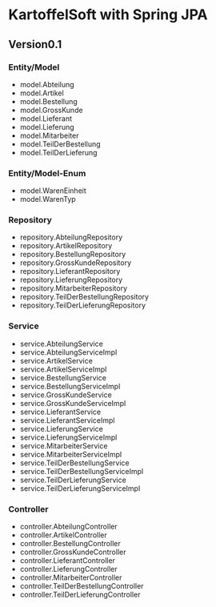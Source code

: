 # KartoffelSoft with Spring JPA
## Version0.1


### Entity/Model
* model.Abteilung
* model.Artikel
* model.Bestellung
* model.GrossKunde
* model.Lieferant
* model.Lieferung
* model.Mitarbeiter
* model.TeilDerBestellung
* model.TeilDerLieferung

### Entity/Model-Enum
* model.WarenEinheit
* model.WarenTyp

### Repository
* repository.AbteilungRepository
* repository.ArtikelRepository
* repository.BestellungRepository
* repository.GrossKundeRepository
* repository.LieferantRepository
* repository.LieferungRepository
* repository.MitarbeiterRepository
* repository.TeilDerBestellungRepository
* repository.TeilDerLieferungRepository

### Service
* service.AbteilungService
* service.AbteilungServiceImpl
* service.ArtikelService
* service.ArtikelServiceImpl
* service.BestellungService
* service.BestellungServiceImpl
* service.GrossKundeService
* service.GrossKundeServiceImpl
* service.LieferantService
* service.LieferantServiceImpl
* service.LieferungService
* service.LieferungServiceImpl
* service.MitarbeiterService
* service.MitarbeiterServiceImpl
* service.TeilDerBestellungService
* service.TeilDerBestellungServiceImpl
* service.TeilDerLieferungService
* service.TeilDerLieferungServiceImpl
 
### Controller
* controller.AbteilungController
* controller.ArtikelController
* controller.BestellungController
* controller.GrossKundeController
* controller.LieferantController
* controller.LieferungController
* controller.MitarbeiterController
* controller.TeilDerBestellungController
* controller.TeilDerLieferungController